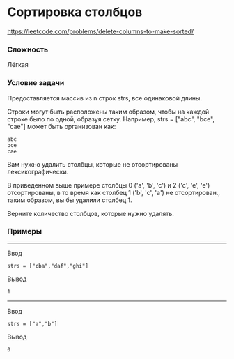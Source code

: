 # Сортировка столбцов

https://leetcode.com/problems/delete-columns-to-make-sorted/

### Сложность
Лёгкая

### Условие задачи

Предоставляется массив из n строк strs, все одинаковой длины.

Строки могут быть расположены таким образом, чтобы на каждой строке было по одной, образуя сетку.
Например, strs = ["abc", "bce", "cae"] может быть организован как:

```
abc
bce
cae
```

Вам нужно удалить столбцы, которые не отсортированы лексикографически.

В приведенном выше примере столбцы 0 ('a', 'b', 'c') и 2 ('c', 'e', 'e') отсортированы, в то время как столбец 1 ('b', 'c', 'a') не отсортирован., таким образом, вы бы удалили столбец 1.

Верните количество столбцов, которые нужно удалять.

### Примеры

---

Ввод
```
strs = ["cba","daf","ghi"]
```
Вывод
```
1
```

---

Ввод
```
strs = ["a","b"]
```
Вывод
```
0
```